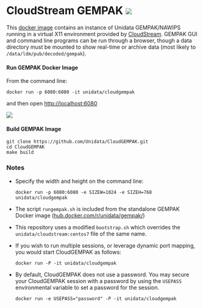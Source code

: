 
# CloudStream GEMPAK <IMG SRC="https://travis-ci.org/mjames-upc/CloudGEMPAK.svg?branch=master"/>

This [docker image](https://hub.docker.com/r/unidata/cloudgempak/) contains an instance of Unidata GEMPAK/NAWIPS running in a virtual X11 environment provided by [CloudStream](https://github.com/Unidata/cloudstream). GEMPAK GUI and command line programs can be run through a browser, though a data directory must be mounted to show real-time or archive data (most likely to `/data/ldm/pub/decoded/gempak`).

#### Run GEMPAK Docker Image

From the command line:

    docker run -p 6080:6080 -it unidata/cloudgempak

and then open [http://localhost:6080](http://localhost:6080)

![](https://www.unidata.ucar.edu/software/gempak/images/CloudGEMPAK.png)

#### Build GEMPAK Image

    git clone https://github.com/Unidata/CloudGEMPAK.git
    cd CloudGEMPAK
    make build

### Notes

* Specify the width and height on the command line:

      docker run -p 6080:6080 -e SIZEW=1024 -e SIZEH=768 unidata/cloudgempak

* The script `rungempak.sh` is included from the standalone GEMPAK Docker image ([hub.docker.com/r/unidata/gempak/](https://hub.docker.com/r/unidata/gempak/))
* This repository uses a modified `bootstrap.sh` which overrides the `unidata/cloudstream:centos7` file of the same name.
* If you wish to run multiple sessions, or leverage dynamic port mapping, you would start CloudGEMPAK as follows:

      docker run -P -it unidata/cloudgempak

* By default, CloudGEMPAK does not use a password. You may secure your CloudGEMPAK session with a password by using the `USEPASS` environmental variable to set a password for the session.  

      docker run -e USEPASS="password" -P -it unidata/cloudgempak

